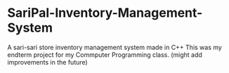 # SariPal-Inventory-Management-System
A sari-sari store inventory management system made in C++
This was my endterm project for my Commputer Programming class.
(might add improvements in the future)
